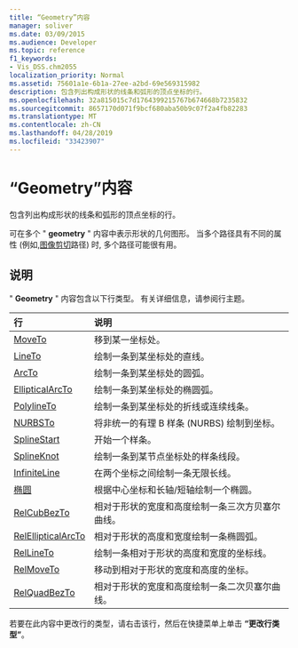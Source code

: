 ```yaml
---
title: “Geometry”内容
manager: soliver
ms.date: 03/09/2015
ms.audience: Developer
ms.topic: reference
f1_keywords:
- Vis_DSS.chm2055
localization_priority: Normal
ms.assetid: 75601a1e-6b1a-27ee-a2bd-69e569315982
description: 包含列出构成形状的线条和弧形的顶点坐标的行。
ms.openlocfilehash: 32a815015c7d1764399215767b674668b7235832
ms.sourcegitcommit: 8657170d071f9bcf680aba50b9c07f2a4fb82283
ms.translationtype: MT
ms.contentlocale: zh-CN
ms.lasthandoff: 04/28/2019
ms.locfileid: "33423907"
---
```

# <a name="geometry-section"></a>“Geometry”内容

包含列出构成形状的线条和弧形的顶点坐标的行。 
  
可在多个 " **geometry** " 内容中表示形状的几何图形。 当多个路径具有不同的属性 (例如,[图像剪切](clippingpath-cell-foreign-image-info-section.md)路径) 时, 多个路径可能很有用。 
  
## <a name="remarks"></a>说明

" **Geometry** " 内容包含以下行类型。 有关详细信息，请参阅行主题。 
  
|**行**|**说明**|
|:-----|:-----|
|[MoveTo](moveto-row-geometry-section.md) <br/> |移到某一坐标处。  <br/> |
|[LineTo](lineto-row-geometry-section.md) <br/> |绘制一条到某坐标处的直线。  <br/> |
|[ArcTo](arcto-row-geometry-section.md) <br/> |绘制一条到某坐标处的圆弧。  <br/> |
|[EllipticalArcTo](ellipticalarcto-row-geometry-section.md) <br/> |绘制一条到某坐标处的椭圆弧。  <br/> |
|[PolylineTo](polylineto-row-geometry-section.md) <br/> |绘制一条到某坐标处的折线或连续线条。  <br/> |
|[NURBSTo](nurbsto-row-geometry-section.md) <br/> |将非统一的有理 B 样条 (NURBS) 绘制到坐标。  <br/> |
|[SplineStart](splinestart-row-geometry-section.md) <br/> |开始一个样条。  <br/> |
|[SplineKnot](splineknot-row-geometry-section.md) <br/> |绘制一条到某节点坐标处的样条线段。  <br/> |
|[InfiniteLine](infiniteline-row-geometry-section.md) <br/> |在两个坐标之间绘制一条无限长线。  <br/> |
|[椭圆](ellipse-row-geometry-section.md) <br/> |根据中心坐标和长轴/短轴绘制一个椭圆。  <br/> |
|[RelCubBezTo](relcubbezto-row-geometry-section.md) <br/> |相对于形状的宽度和高度绘制一条三次方贝塞尔曲线。  <br/> |
|[RelEllipticalArcTo](relellipticalarcto-row-geometry-section.md) <br/> |相对于形状的高度和宽度绘制一条椭圆弧。  <br/> |
|[RelLineTo](rellineto-row-geometry-section.md) <br/> |绘制一条相对于形状的高度和宽度的坐标线。  <br/> |
|[RelMoveTo](relmoveto-row-geometry-section.md) <br/> |移动到相对于形状的宽度和高度的坐标。  <br/> |
|[RelQuadBezTo](relquadbezto-row-geometry-section.md) <br/> |相对于形状的宽度和高度绘制一条二次贝塞尔曲线。  <br/> |
   
若要在此内容中更改行的类型，请右击该行，然后在快捷菜单上单击 **“更改行类型”**。 
  


